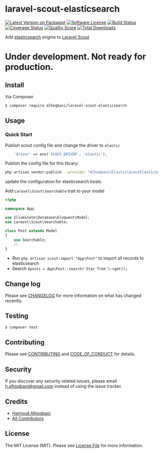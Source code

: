 # laravel-scout-elasticsearch

[![Latest Version on Packagist][ico-version]][link-packagist]
[![Software License][ico-license]](LICENSE.md)
[![Build Status][ico-travis]][link-travis]
[![Coverage Status][ico-scrutinizer]][link-scrutinizer]
[![Quality Score][ico-code-quality]][link-code-quality]
[![Total Downloads][ico-downloads]][link-downloads]

Add [elasticsearch](elastic.co/guide/index.html) engine to [Laravel Scout](https://laravel.com/docs/5.5/scout)

# Under development. Not ready for production.

## Install

Via Composer

``` bash
$ composer require alhoqbani/laravel-scout-elasticsearch
```

## Usage

### Quick Start

Publish scout config file and change the driver to `elastic`
```php
    'driver' => env('SCOUT_DRIVER', 'elastic'),
``` 
Publish the config file for this library:
```bash
php artisan vendor:publish --provider "Alhoqbani\Elastic\ScoutElasticServiceProvider"
```
update the configuration for elasticsearch hosts. 

Add `Laravel\Scout\Searchable` trait to your model
```php
<?php

namespace App;

use Illuminate\Database\Eloquent\Model;
use Laravel\Scout\Searchable;

class Post extends Model
{
    use Searchable;
    //
}
```

- Run `php artisan scout:import "App\Post"` to import all records to elasticsearch
- Search `$posts = App\Post::search('Star Trek')->get();`

## Change log

Please see [CHANGELOG](CHANGELOG.md) for more information on what has changed recently.

## Testing

``` bash
$ composer test
```

## Contributing

Please see [CONTRIBUTING](CONTRIBUTING.md) and [CODE_OF_CONDUCT](CODE_OF_CONDUCT.md) for details.

## Security

If you discover any security related issues, please email h.alhoqbani@gmail.com instead of using the issue tracker.

## Credits

- [Hamoud Alhoqbani][link-author]
- [All Contributors][link-contributors]

## License

The MIT License (MIT). Please see [License File](LICENSE.md) for more information.

[ico-version]: https://img.shields.io/packagist/v/alhoqbani/laravel-scout-elasticsearch.svg?style=flat-square
[ico-license]: https://img.shields.io/badge/license-MIT-brightgreen.svg?style=flat-square
[ico-travis]: https://img.shields.io/travis/alhoqbani/laravel-scout-elasticsearch/master.svg?style=flat-square
[ico-scrutinizer]: https://img.shields.io/scrutinizer/coverage/g/alhoqbani/laravel-scout-elasticsearch.svg?style=flat-square
[ico-code-quality]: https://img.shields.io/scrutinizer/g/alhoqbani/laravel-scout-elasticsearch.svg?style=flat-square
[ico-downloads]: https://img.shields.io/packagist/dt/alhoqbani/laravel-scout-elasticsearch.svg?style=flat-square

[link-packagist]: https://packagist.org/packages/alhoqbani/laravel-scout-elasticsearch
[link-travis]: https://travis-ci.org/alhoqbani/laravel-scout-elasticsearch
[link-scrutinizer]: https://scrutinizer-ci.com/g/alhoqbani/laravel-scout-elasticsearch/code-structure
[link-code-quality]: https://scrutinizer-ci.com/g/alhoqbani/laravel-scout-elasticsearch
[link-downloads]: https://packagist.org/packages/alhoqbani/laravel-scout-elasticsearch
[link-author]: https://github.com/alhoqbani
[link-contributors]: ../../contributors
